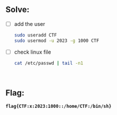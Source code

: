 ## Solve:
- [ ] add the user
  ```bash
  sudo useradd CTF
  sudo usermod -u 2023 -g 1000 CTF
  ```

- [ ] check linux file
  ```bash
  cat /etc/passwd | tail -n1
  ```

<br>

## Flag:
**`flag{CTF:x:2023:1000::/home/CTF:/bin/sh}`**
